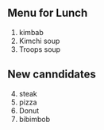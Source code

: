 ## Menu for Lunch

1. kimbab
2. Kimchi soup
3. Troops soup

## New canndidates

4. steak
5. pizza
6. Donut
7. bibimbob

